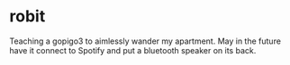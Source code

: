 # robit
Teaching a gopigo3 to aimlessly wander my apartment. May in the future have it connect to Spotify and put a bluetooth speaker on its back.
